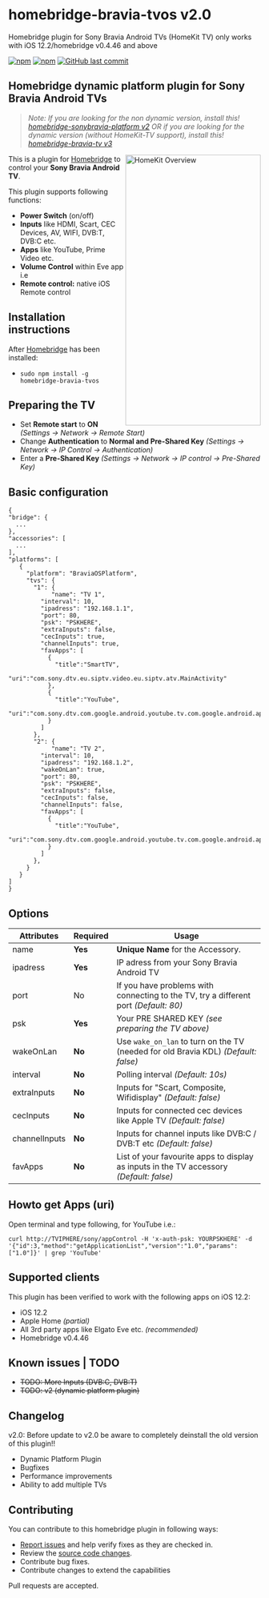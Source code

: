 # homebridge-bravia-tvos v2.0
Homebridge plugin for Sony Bravia Android TVs (HomeKit TV) only works with iOS 12.2/homebridge v0.4.46 and above

[![npm](https://img.shields.io/npm/v/homebridge-bravia-tvos.svg?style=flat-square)](https://www.npmjs.com/package/homebridge-bravia-tvos)
[![npm](https://img.shields.io/npm/dt/homebridge-bravia-tvos.svg?style=flat-square)](https://www.npmjs.com/package/homebridge-bravia-tvos)
[![GitHub last commit](https://img.shields.io/github/last-commit/SeydX/homebridge-bravia-tvos.svg?style=flat-square)](https://github.com/SeydX/homebridge-bravia-tvos)

## Homebridge dynamic platform plugin for Sony Bravia Android TVs
>_Note: If you are looking for the non dynamic version, install this! [homebridge-sonybravia-platform v2](https://github.com/SeydX/homebridge-sonybravia-platform) OR if you are looking for the dynamic version (without HomeKit-TV support), install this! [homebridge-bravia-tv v3](https://github.com/SeydX/homebridge-bravia-tv)_ 

<img src="https://github.com/SeydX/homebridge-bravia-tvos/blob/master/images/homekit_overview.GIF" align="right" alt="HomeKit Overview" width="270px" height="541px">

This is a plugin for [Homebridge](https://github.com/nfarina/homebridge) to control your **Sony Bravia Android TV**. 

This plugin supports following functions:

- **Power Switch** (on/off)
- **Inputs** like HDMI, Scart, CEC Devices, AV, WIFI, DVB:T, DVB:C etc.
- **Apps** like YouTube, Prime Video etc.
- **Volume Control** within Eve app i.e
- **Remote control:** native iOS Remote control

## Installation instructions

After [Homebridge](https://github.com/nfarina/homebridge) has been installed:

-  ```sudo npm install -g homebridge-bravia-tvos```

## Preparing the TV

- Set **Remote start** to **ON** _(Settings -> Network -> Remote Start)_
- Change **Authentication** to **Normal and Pre-Shared Key** _(Settings -> Network -> IP Control -> Authentication)_
- Enter a **Pre-Shared Key** _(Settings -> Network -> IP control -> Pre-Shared Key)_

## Basic configuration

 ```
{
 "bridge": {
   ...
},
 "accessories": [
   ...
],
 "platforms": [
    {
      "platform": "BraviaOSPlatform",
      "tvs": {
        "1": {
	         "name": "TV 1",
          "interval": 10,
          "ipadress": "192.168.1.1",
          "port": 80,
          "psk": "PSKHERE",
          "extraInputs": false,
          "cecInputs": true,
          "channelInputs": true,
          "favApps": [
            {
              "title":"SmartTV",
              "uri":"com.sony.dtv.eu.siptv.video.eu.siptv.atv.MainActivity"
            },
            {
              "title":"YouTube",
              "uri":"com.sony.dtv.com.google.android.youtube.tv.com.google.android.apps.youtube.tv.activity.ShellActivity"
            }
          ]
        },
        "2": {
	         "name": "TV 2",
          "interval": 10,
          "ipadress": "192.168.1.2",
          "wakeOnLan": true,
          "port": 80,
          "psk": "PSKHERE",
          "extraInputs": false,
          "cecInputs": false,
          "channelInputs": false,
          "favApps": [
            {
              "title":"YouTube",
              "uri":"com.sony.dtv.com.google.android.youtube.tv.com.google.android.apps.youtube.tv.activity.ShellActivity"
            }
          ]
        },
      }
    }
 ]
}

 ```
 
 ## Options

| **Attributes** | **Required** | **Usage** |
|------------|----------|-------|
| name | **Yes** | **Unique Name** for the Accessory.   |
| ipadress | **Yes** | IP adress from your Sony Bravia Android TV |
| port | No | If you have problems with connecting to the TV, try a different port _(Default: 80)_ |
| psk | **Yes** | Your PRE SHARED KEY _(see preparing the TV above)_ |
| wakeOnLan | **No** | Use `wake_on_lan` to turn on the TV (needed for old Bravia KDL) _(Default: false)_ |
| interval | **No** | Polling interval _(Default: 10s)_ |
| extraInputs | **No** | Inputs for "Scart, Composite, Wifidisplay" _(Default: false)_ |
| cecInputs | **No** | Inputs for connected cec devices like Apple TV _(Default: false)_ |
| channelInputs | **No** | Inputs for channel inputs like DVB:C / DVB:T etc _(Default: false)_ |
| favApps | **No** | List of your favourite apps to display as inputs in the TV accessory _(Default: false)_ |

## Howto get Apps (uri)

Open terminal and type following, for YouTube i.e.:

```
curl http://TVIPHERE/sony/appControl -H 'x-auth-psk: YOURPSKHERE' -d '{"id":3,"method":"getApplicationList","version":"1.0","params":["1.0"]}' | grep 'YouTube'
```


## Supported clients

This plugin has been verified to work with the following apps on iOS 12.2:

* iOS 12.2
* Apple Home _(partial)_
* All 3rd party apps like Elgato Eve etc. _(recommended)_
* Homebridge v0.4.46

## Known issues | TODO

- ~~TODO: More Inputs (DVB:C, DVB:T)~~
- ~~TODO: v2 (dynamic platform plugin)~~

## Changelog
v2.0:
Before update to v2.0 be aware to completely deinstall the old version of this plugin!!
- Dynamic Platform Plugin
- Bugfixes
- Performance improvements
- Ability to add multiple TVs


## Contributing

You can contribute to this homebridge plugin in following ways:

- [Report issues](https://github.com/SeydX/homebridge-bravia-tvos/issues) and help verify fixes as they are checked in.
- Review the [source code changes](https://github.com/SeydX/homebridge-bravia-tvos/pulls).
- Contribute bug fixes.
- Contribute changes to extend the capabilities

Pull requests are accepted.
